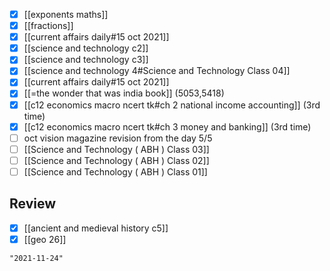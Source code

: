 - [x] [[exponents maths]]
- [x] [[fractions]]
- [x] [[current affairs daily#15 oct 2021]]
- [x] [[science and technology c2]]
- [x] [[science and technology c3]]
- [x] [[science and technology 4#Science and Technology Class 04]]
- [x] [[current affairs daily#15 oct 2021]]
- [x] [[=the wonder that was india book]] (5053,5418)
- [x] [[c12 economics macro ncert tk#ch 2 national income accounting]] (3rd time)
- [x] [[c12 economics macro ncert tk#ch 3 money and banking]] (3rd time)
- [ ] oct vision magazine revision from the day 5/5
- [ ] [[Science and Technology ( ABH ) Class 03]]
- [ ] [[Science and Technology ( ABH ) Class 02]]
- [ ] [[Science and Technology ( ABH ) Class 01]]
## Review
- [x] [[ancient and medieval history c5]]
- [x] [[geo 26]]

```query 2021-10-16 21:57
"2021-11-24"
```